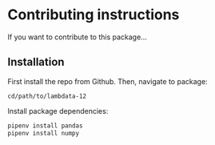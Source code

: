 # Contributing instructions

If you want to contribute to this package...

## Installation


First install the repo from Github. Then, navigate to package:

```
cd/path/to/lambdata-12
```
Install package dependencies:

```sh
pipenv install pandas 
pipenv install numpy
```